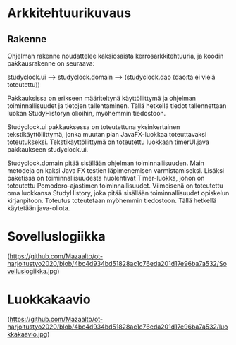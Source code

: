 # Arkkitehtuurikuvaus

## Rakenne

Ohjelman rakenne noudattelee kaksiosaista kerrosarkkitehtuuria, ja koodin pakkausrakenne on seuraava:

studyclock.ui --> studyclock.domain --> (studyclock.dao (dao:ta ei vielä toteutettu))

Pakkauksissa on erikseen määriteltynä käyttöliittymä ja ohjelman toiminnallisuudet ja tietojen tallentaminen. Tällä hetkellä tiedot tallennettaan luokan StudyHistoryn olioihin, myöhemmin tiedostoon.

Studyclock.ui pakkauksessa on toteutettuna yksinkertainen tekstikäyttöliittymä, jonka muutan pian JavaFX-luokkaa toteuttavaksi toteutukseksi. Tekstikäyttöliittymä on toteutettu luokkaan
timerUI.java pakkaukseen studyclock.ui.

Studyclock.domain pitää sisällään ohjelman toiminnallisuuden. Main metodeja on kaksi Java FX testien läpimenemisen varmistamiseksi. Lisäksi paketissa on toiminnallisuudesta huolehtivat Timer-luokka, johon on toteutettu Pomodoro-ajastimen toiminnallisuudet. Viimeisenä on toteutettu oma luokkansa StudyHistory, joka pitää sisällään toiminnallisuudet opiskelun kirjanpitoon. Toteutus toteutetaan myöhemmin tiedostoon. Tällä hetkellä käytetään java-oliota.

# Sovelluslogiikka

(https://github.com/Mazaalto/ot-harjoitustyo2020/blob/4bc4d934bd51828ac1c76eda201d17e96ba7a532/Sovelluslogiikka.jpg)

# Luokkakaavio
(https://github.com/Mazaalto/ot-harjoitustyo2020/blob/4bc4d934bd51828ac1c76eda201d17e96ba7a532/luokkakaavio.jpg)
